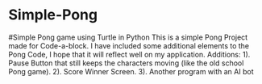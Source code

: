 # Simple-Pong
#Simple Pong game using Turtle in Python
This is a simple Pong Project made for Code-a-block. I have included some additional elements to the Pong Code, I hope that it will reflect well on my application. Additions: 1). Pause Button that still keeps the characters moving (like the old school Pong game). 2). Score Winner Screen. 3). Another program with an AI bot
